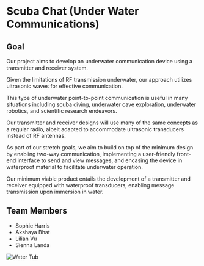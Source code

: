 # Scuba Chat (Under Water Communications)

## Goal
Our project aims to develop an underwater communication device using a transmitter and receiver system. 

Given the limitations of RF transmission underwater, our approach utilizes ultrasonic waves for effective communication. 

This type of underwater point-to-point communication is useful in many situations including scuba diving, underwater cave exploration, underwater robotics, and scientific research endeavors.

Our transmitter and receiver designs will use many of the same concepts as a regular radio, albeit adapted to accommodate ultrasonic transducers instead of RF antennas. 

As part of our stretch goals, we aim to build on top of the minimum design by enabling two-way communication, implementing a user-friendly front-end interface to send and view messages, and encasing the device in waterproof material to facilitate underwater operation.
 
Our minimum viable product entails the development of a transmitter and receiver equipped with waterproof transducers, enabling message transmission upon immersion in water.

## Team Members
- Sophie Harris
- Akshaya Bhat
- Lilian Vu
- Sienna Landa

![Water Tub](https://github.com/akshaya-bhat/UnderWaterCommunications/assets/44793381/ea4e5969-9680-4960-9cde-5d4c4fc22e19)
